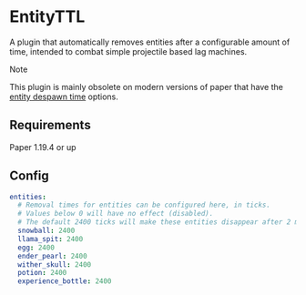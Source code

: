 # EntityTTL

A plugin that automatically removes entities after a configurable amount of time,
intended to combat simple projectile based lag machines.

> [!NOTE]
> This plugin is mainly obsolete on modern versions of paper that have the [entity despawn time](https://docs.papermc.io/paper/reference/world-configuration#entities_spawning_despawn_time) options.

## Requirements
Paper 1.19.4 or up

## Config
```yaml
entities:
  # Removal times for entities can be configured here, in ticks.
  # Values below 0 will have no effect (disabled).
  # The default 2400 ticks will make these entities disappear after 2 minutes.
  snowball: 2400
  llama_spit: 2400
  egg: 2400
  ender_pearl: 2400
  wither_skull: 2400
  potion: 2400
  experience_bottle: 2400
```
